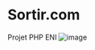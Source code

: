 # Sortir.com
Projet PHP ENI
![image](https://github.com/CVanzetta/Sortir.com/assets/137262112/13014dc0-972d-4692-940e-3038662af391)
